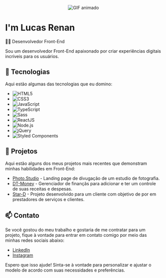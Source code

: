 <p align="center">
  <img src="https://media1.giphy.com/media/qgQUggAC3Pfv687qPC/giphy.gif?cid=ecf05e477uc9kv428jlggukmojhx4l2mtjlcytanrjvebamv&rid=giphy.gif&ct=g" alt="GIF animado">
</p>

# I'm Lucas Renan

👨‍💻 Desenvolvedor Front-End

Sou um desenvolvedor Front-End apaixonado por criar experiências digitais incríveis para os usuários.

## 🚀 Tecnologias

Aqui estão algumas das tecnologias que eu domino:

- ![HTML5](https://img.shields.io/badge/-HTML5-E34F26?style=flat-square&logo=html5&logoColor=white&labelColor=E34F26)
- ![CSS3](https://img.shields.io/badge/-CSS3-1572B6?style=flat-square&logo=css3&logoColor=white&labelColor=1572B6)
- ![JavaScript](https://img.shields.io/badge/-JavaScript-black?style=flat-square&logo=javascript&logoColor=eed718)
- ![TypeScript](https://img.shields.io/badge/-TypeScript-007ACC?style=flat-square&logo=typescript&logoColor=white)
- ![Sass](https://img.shields.io/badge/-Sass-CC6699?style=flat-square&logo=sass&logoColor=white)
- ![ReactJS](https://img.shields.io/badge/-ReactJS-black?style=flat-square&logo=react&logoColor=61DAFB)
- ![Node.js](https://img.shields.io/badge/-Node.js-43853D?style=flat-square&logo=node.js&logoColor=white)
- ![jQuery](https://img.shields.io/badge/jQuery-0769AD?style=flat-square&logo=jquery&logoColor=white)
- ![Styled Components](https://img.shields.io/badge/-Styled%20Components-DB7093?style=flat-square&logo=styled-components&logoColor=white)

## 💼 Projetos

Aqui estão alguns dos meus projetos mais recentes que demonstram minhas habilidades em Front-End:

- [Photo.Studio](https://vercel.com/b-lucas365/photo-studio) - Landing page de divugação de um estudio de fotografia.
- [DT-Money](https://dt-money-olive.vercel.app/) - Gerenciador de finançãs para adicionar e ter um controle de suas receitas e despesas.
- [Star-D](https://vercel.com/b-lucas365/star-d) - Projeto desenvolvido para um cliente com objetivo de por em prestadores de serviços e clientes.

## 📫 Contato

Se você gostou do meu trabalho e gostaria de me contratar para um projeto, fique à vontade para entrar em contato comigo por meio das minhas redes sociais abaixo:

- [LinkedIn](https://www.linkedin.com/in/lucas-renan3/)
- [Instagram](https://www.instagram.com/1lucas_r/)

Espero que isso ajude! Sinta-se à vontade para personalizar e ajustar o modelo de acordo com suas necessidades e preferências.
